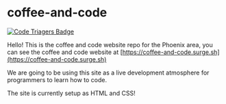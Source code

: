 # coffee-and-code

[![Code Triagers Badge](https://www.codetriage.com/samrocksc/coffee-and-code/badges/users.svg)](https://www.codetriage.com/samrocksc/coffee-and-code)

Hello! This is the coffee and code website repo for the Phoenix area, you can see the coffee and code website at [https://coffee-and-code.surge.sh](https://coffee-and-code.surge.sh)

We are going to be using this site as a live development atmosphere for programmers to learn how to code.

The site is currently setup as HTML and CSS!


